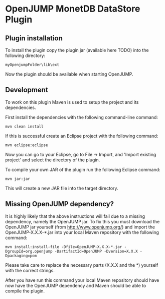 OpenJUMP MonetDB DataStore Plugin
=======================

Plugin installation
-----------
To install the plugin copy the plugin jar (available here TODO) into the following directory:

```
myOpenjumpFolder\lib\ext
```

Now the plugin should be available when starting OpenJUMP.

Development
-----------
To work on this plugin Maven is used to setup the project and its dependencies.

First install the dependencies with the following command-line command:

```mvn clean install```

If this is successful create an Eclipse project with the following command:

```mvn eclipse:eclipse```

Now you can go to your Eclipse, go to File -> Import, and 'Import existing project' and select the directory of the plugin.

To compile your own JAR of the plugin run the following Eclipse command:

```mvn jar:jar```

This will create a new JAR file into the target directory.

Missing OpenJUMP dependency?
-----------
It is highly likely that the above instructions will fail due to a missing dependency, namely the OpenJUMP jar. To fix 
this you must download the OpenJUMP jar yourself (from http://www.openjump.org/) and import the OpenJUMP-X.X.X-*.jar 
into your local Maven repository with the following command:

```mvn install:install-file -Dfile=OpenJUMP-X.X.X-*.jar -DgroupId=org.openjump -DartifactId=OpenJUMP -Dversion=X.X.X -Dpackaging=pom```

Please take care to replace the necessary parts (X.X.X and the *) yourself with the correct strings. 

After you have run this command your local Maven repository should have now have the OpenJUMP dependency and Maven 
should be able to compile the plugin.
